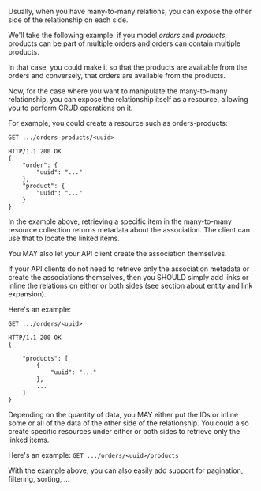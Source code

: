 Usually, when you have many-to-many relations, you can expose the other side of the relationship on each side.

We'll take the following example: if you model _orders_ and _products_, products can be part of multiple orders and orders can contain multiple products.

In that case, you could make it so that the products are available from the orders and conversely, that orders are available from the products.

Now, for the case where you want to manipulate the many-to-many relationship, you can expose the relationship itself as a resource, allowing you to perform CRUD operations on it.

For example, you could create a resource such as orders-products:

```
GET .../orders-products/<uuid>
 
HTTP/1.1 200 OK
{
    "order": {
        "uuid": "..."
    },
    "product": {
        "uuid": "..."
    }
}
```

In the example above, retrieving a specific item in the many-to-many resource collection returns metadata about the association. The client can use that to locate the linked items.

You MAY also let your API client create the association themselves.

If your API clients do not need to retrieve only the association metadata or create the associations themselves, then you SHOULD simply add links or inline the relations on either or both sides (see section about entity and link expansion).

Here's an example:

```
GET .../orders/<uuid>
 
HTTP/1.1 200 OK
{
    ...
    "products": [
        {
            "uuid": "..."
        },
        ...
    ]
}
```

Depending on the quantity of data, you MAY either put the IDs or inline some or all of the data of the other side of the relationship.
You could also create specific resources under either or both sides to retrieve only the linked items.

Here's an example: `GET .../orders/<uuid>/products`

With the example above, you can also easily add support for pagination, filtering, sorting, ...